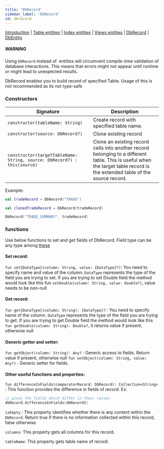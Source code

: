 ```yaml
---
title: 'DbRecord'
sidebar_label: 'DbRecord'
id: dbrecord
---
```


[Introduction](/database/data-types/data-types/) |
[Table entities](/database/data-types/table-entities/) | [Index entities](/database/data-types/index-entities/) | 
[Views entities](/database/data-types/views-entities/) | 
[DbRecord](/database/data-types/dbrecord/) | 
[DbEntity](/database/data-types/dbentity/) 

##### WARNING

Using `DbRecord` instead of [](/database/data-types/views-entities/) entities will circumvent compile-time validation of database interactions. This means that errors might not appear until runtime or might lead to unexpected results.

DbRecord enables you to build record of specified Table. Usage of this is not recommended as its not type-safe

### Constructors

| Signature | Description                                                                                                                                                                |
|---|----------------------------------------------------------------------------------------------------------------------------------------------------------------------------|
| `constructor(tableName: String)` | Create record with specified table name.                                                                                                                                   |
| `constructor(source: DbRecord?)` | Clone existing record                                                                                                                                                      |
| `constructor(targetTableName: String, source: DbRecord?) : this(source)` | Clone an existing record cells into another record belonging to a different table. This is useful when the target table record is the extended table of the source record. |

Example:
```kotlin
val tradeRecord = DbRecord("TRADE")

val clonedTradeRecord = DbRecord(tradeRecord)

DbRecord("TRADE_SUMMARY", tradeRecord)
```

### functions

Use below functions to set and get fields of DbRecord. Field type can be any type among [these](/database/fields-tables-views/fields/fields-basics/#field-types)

#### Set record:
`fun set{DataType}(column: String, value: {DataType}?)`: You need to specify name and value of the column. `DataType` represents the type of the field you are trying to set.
If you are trying to set Double field the method would look like this fun `setDouble(column: String, value: Double?)`, value needs to be non-null

#### Get record:
`fun get{DataType}(column: String): {DataType}?` : You need to specify name of the column. `DataType` represents the type of the field you are trying to get.
If you are trying to get Double field the method would look like this `fun getDouble(column: String): Double?`, it returns value if present, otherwise null

#### Generic getter and setter:
`fun getObject(column: String): Any?` : Generic access to fields. Return value if present, otherwise null
`fun setObject(column: String, value: Any?)` : Generic setter for fields.

####  Other useful functions and properties:

`fun differenceInFields(comparatorRecord: DbRecord): Collection<String>` :  This function provides the difference in fields of record.
Ex:
```kotlin
// gives the fields which differ in their values
dbRecord.differenceInFields(dbRecord2)
```

`isEmpty` : This property identifies whether there is any content within the `DbRecord`. Return true if there is no information collected within this record, false otherwise

`columns`: This property gets all columns for this record.

`tableName`: This property gets table name of record.
